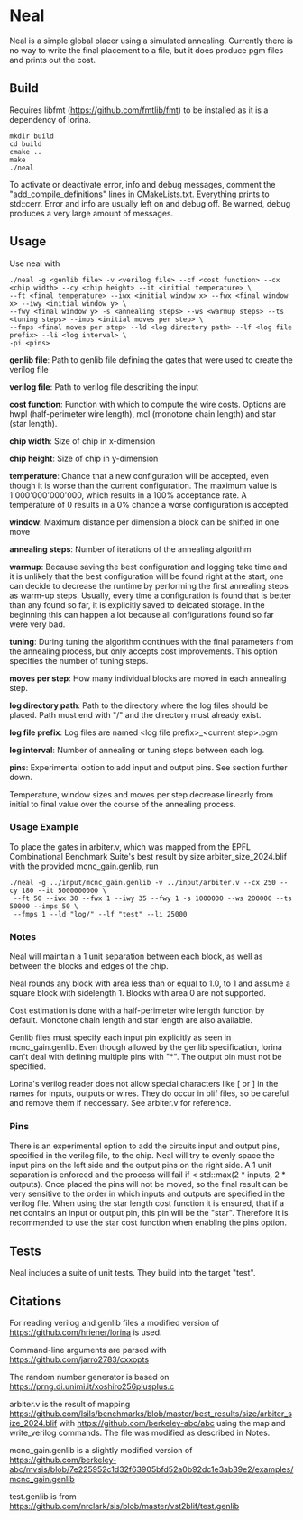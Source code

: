 # Neal
Neal is a simple global placer using a simulated annealing.
Currently there is no way to write the final placement to a file, but it does produce pgm files and prints out the cost.

## Build
Requires libfmt (https://github.com/fmtlib/fmt) to be installed as it is a dependency of lorina.

```
mkdir build
cd build 
cmake ..
make
./neal
```

To activate or deactivate error, info and debug messages, comment the "add_compile_definitions" lines in CMakeLists.txt. Everything prints to std::cerr. Error and info are usually left on and debug off. Be warned, debug produces a very large amount of messages.

## Usage
Use neal with

```
./neal -g <genlib file> -v <verilog file> --cf <cost function> --cx <chip width> --cy <chip height> --it <initial temperature> \
--ft <final temperature> --iwx <initial window x> --fwx <final window x> --iwy <initial window y> \
--fwy <final window y> -s <annealing steps> --ws <warmup steps> --ts <tuning steps> --imps <initial moves per step> \
--fmps <final moves per step> --ld <log directory path> --lf <log file prefix> --li <log interval> \
-pi <pins>
```

**genlib file**: Path to genlib file defining the gates that were used to create the verilog file

**verilog file**: Path to verilog file describing the input

**cost function**: Function with which to compute the wire costs. Options are hwpl (half-perimeter wire length), mcl (monotone chain length) and star (star length).

**chip width**: Size of chip in x-dimension

**chip height**: Size of chip in y-dimension

**temperature**: Chance that a new configuration will be accepted, even though it is worse than the current configuration. The maximum value is 1'000'000'000'000, which results in a 100% acceptance rate. A temperature of 0 results in a 0% chance a worse configuration is accepted.

**window**: Maximum distance per dimension a block can be shifted in one move

**annealing steps**: Number of iterations of the annealing algorithm

**warmup**: Because saving the best configuration and logging take time and it is unlikely that the best configuration will be found right at the start, one can decide to decrease the runtime by performing the first annealing steps as warm-up steps. Usually, every time a configuration is found that is better than any found so far, it is explicitly saved to deicated storage. In the beginning this can happen a lot because all configurations found so far were very bad.

**tuning**: During tuning the algorithm continues with the final parameters from the annealing process, but only accepts cost improvements. This option specifies the number of tuning steps.

**moves per step**: How many individual blocks are moved in each annealing step.

**log directory path**: Path to the directory where the log files should be placed. Path must end with "/" and the directory must already exist.

**log file prefix**: Log files are named \<log file prefix>\_\<current step>.pgm

**log interval**: Number of annealing or tuning steps between each log.

**pins**: Experimental option to add input and output pins. See section further down.

Temperature, window sizes and moves per step decrease linearly from initial to final value over the course of the annealing process.


### Usage Example

To place the gates in arbiter.v, which was mapped from the EPFL Combinational Benchmark Suite's best result by size arbiter_size_2024.blif with the provided mcnc_gain.genlib, run

```
./neal -g ../input/mcnc_gain.genlib -v ../input/arbiter.v --cx 250 --cy 180 --it 5000000000 \
 --ft 50 --iwx 30 --fwx 1 --iwy 35 --fwy 1 -s 1000000 --ws 200000 --ts 50000 --imps 50 \
 --fmps 1 --ld "log/" --lf "test" --li 25000
```

### Notes

Neal will maintain a 1 unit separation between each block, as well as between the blocks and edges of the chip.

Neal rounds any block with area less than or equal to 1.0, to 1 and assume a square block with sidelength 1. Blocks with area 0 are not supported.

Cost estimation is done with a half-perimeter wire length function by default. Monotone chain length and star length are also available.

Genlib files must specify each input pin explicitly as seen in mcnc_gain.genlib. Even though allowed by the genlib specification, lorina can't deal with defining multiple pins with "*". The output pin must not be specified.

Lorina's verilog reader does not allow special characters like \[ or \] in the names for inputs, outputs or wires. They do occur in blif files, so be careful and remove them if neccessary. See arbiter.v for reference.

### Pins

There is an experimental option to add the circuits input and output pins, specified in the verilog file, to the chip. Neal will try to evenly space the input pins on the left side and the output pins on the right side. A 1 unit separation is enforced and the process will fail if <chip height> < std::max(2 * inputs, 2 * outputs). Once placed the pins will not be moved, so the final result can be very sensitive to the order in which inputs and outputs are specified in the verilog file. When using the star length cost function it is ensured, that if a net contains an input or output pin, this pin will be the "star". Therefore it is recommended to use the star cost function when enabling the pins option.

## Tests
Neal includes a suite of unit tests. They build into the target "test".

## Citations
For reading verilog and genlib files a modified version of https://github.com/hriener/lorina is used.

Command-line arguments are parsed with https://github.com/jarro2783/cxxopts

The random number generator is based on https://prng.di.unimi.it/xoshiro256plusplus.c

arbiter.v is the result of mapping https://github.com/lsils/benchmarks/blob/master/best_results/size/arbiter_size_2024.blif with https://github.com/berkeley-abc/abc using the map and write_verilog commands. The file was modified as described in Notes.

mcnc_gain.genlib is a slightly modified version of https://github.com/berkeley-abc/mvsis/blob/7e225952c1d32f63905bfd52a0b92dc1e3ab39e2/examples/mcnc_gain.genlib

test.genlib is from https://github.com/nrclark/sis/blob/master/vst2blif/test.genlib
